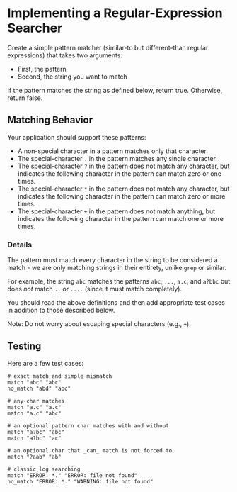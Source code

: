 # Implementing a Regular-Expression Searcher

Create a simple pattern matcher (similar-to but
different-than regular expressions) that takes two arguments:

- First, the pattern
- Second, the string you want to match

If the pattern matches the string as defined below, return true.
Otherwise, return false.

## Matching Behavior

Your application should support these patterns:

- A non-special character in a pattern matches only that character.
- The special-character `.` in the pattern matches any single character.
- The special-character `?` in the pattern does not match any character, but
  indicates the following character in the pattern can match zero or one times.
- The special-character `*` in the pattern does not match any character, but
  indicates the following character in the pattern can match zero or more times.
- The special-character `+` in the pattern does not match anything, but
  indicates the following character in the pattern can match one or more times.

### Details

The pattern must match every character in the string to be considered a match -
we are only matching strings in their entirety, unlike `grep` or similar.

For example, the string `abc` matches the patterns `abc`, `...`, `a.c`, and
`a?bbc` but does _not_ match `..` or `....` (since it must match completely).

You should read the above definitions and then add appropriate test cases in
addition to those described below.

Note: Do not worry about escaping special characters (e.g., `+`).

## Testing

Here are a few test cases:
```
# exact match and simple mismatch
match "abc" "abc"
no_match "abd" "abc"

# any-char matches
match "a.c" "a.c"
match "a.c" "abc"

# an optional pattern char matches with and without
match "a?bc" "abc"
match "a?bc" "ac"

# an optional char that _can_ match is not forced to.
match "?aab" "ab"

# classic log searching
match "ERROR: *." "ERROR: file not found"
no_match "ERROR: *." "WARNING: file not found"
```